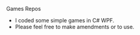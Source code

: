 Games Repos
- I coded some simple games in C# WPF.
- Please feel free to make amendments or to use.

<!---
iztak/iztak is a ✨ special ✨ repository because its `README.md` (this file) appears on your GitHub profile.
You can click the Preview link to take a look at your changes.
--->

